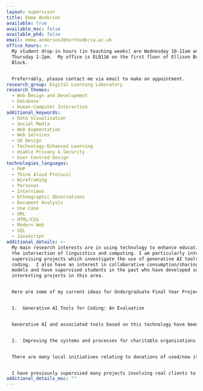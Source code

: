 ```yaml
---
layout: supervisor
title: Emma Anderson
available: true
available_msc: false
available_phd: false
email: emma.anderson2@northumbria.ac.uk
office_hours: >-
  My student drop-in hours (in teaching weeks) are Wednesday 10-11am and
  Thursday 1-2pm.  My office is ELB116 on the first floor of Ellison Building B
  Block.


  Preferrably, please contact me via email to make an appointment.
research_group: Digital Learning Laboratory
research_themes:
  - Web Design and Development
  - Database
  - Human-Computer Interaction
additional_keywords:
  - Data Visualisation
  - Social Media
  - Web Augmentation
  - Web Services
  - UX Design
  - Technology-Enhanced Learning
  - Usable Privacy & Security
  - User Centred Design
technologies_languages:
  - PHP
  - Think Aloud Protocol
  - Wireframing
  - Personas
  - Interviews
  - Ethnographic Observations
  - Document Analysis
  - Use Case
  - UML
  - HTML/CSS
  - Modern Web
  - SQL
  - JavaScript
additional_details: >-
  My main research interests are in using technology to enhance education and in
  the intersection of linguistics and computing. I am particularly interested in
  supervising projects which investigate the use of generative AI tools for
  coding.  I also have an interest in collaborative consumption/sharing economy
  models and have supervised students in the past who have developed some
  interesting projects in this area.


  H﻿ere are some of my current ideas for Undergraduate Final Year Projects:


  1.  Generative AI Tools for Coding: An Evaluation


  Generative AI and associated tools based on this technology have been developing quickly over the past year.  The implications of using generative AI tools to write code are still to be fully explored in a university setting.  This project would focus on the evaluation of the output of a range of GenAI coding tools in handling a variety of programming problems.  Different perspectives and adaptations could be explored by different students.


  2.  Improving the systems and processes for charitable organisations receiving physical donations


  There are many local initiatives relating to donations of used/new items to charities who pass items to those in need.  Food banks and high street charity shops are the most well-known amongst these.  Many smaller scale community-based charities could benefit from a more systematic approach to receiving donations, managing inventory and getting items to where they are needed.  This project proposes to investigate the issues and design a customised solution to this problem.  This could be approached for different domains by different students.


  I have previously supervised many projects involving real clients to solve bespoke problems, including several which have involved recommender systems.  I would also be interested in supervising students who have an interesting in developing engaging solutions to support learning, such as using gamification.
additional_details_msc: ""
---
```

